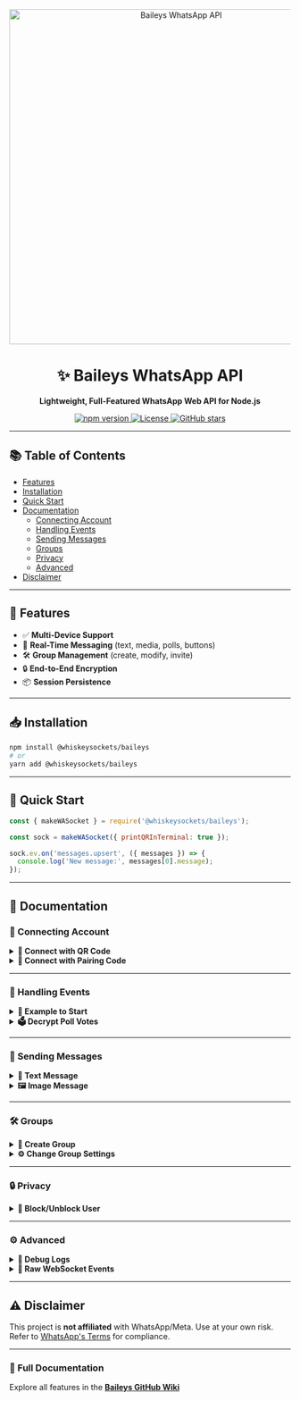 <div align="center">
  <img src="https://i.imgur.com/XYZ1234.png" alt="Baileys WhatsApp API" width="600"/>  
  <!-- Replace with actual banner image URL -->
  
  <h1>✨ Baileys WhatsApp API</h1>
  <p><strong>Lightweight, Full-Featured WhatsApp Web API for Node.js</strong></p>
  
  <!-- Badges -->
  <p>
    <a href="https://npmjs.com/package/@whiskeysockets/baileys">
      <img src="https://img.shields.io/npm/v/@whiskeysockets/baileys?color=blue&logo=npm" alt="npm version">
    </a>
    <a href="https://github.com/whiskeysockets/baileys/blob/main/LICENSE">
      <img src="https://img.shields.io/github/license/whiskeysockets/baileys?color=green" alt="License">
    </a>
    <a href="https://github.com/whiskeysockets/baileys/stargazers">
      <img src="https://img.shields.io/github/stars/whiskeysockets/baileys?color=yellow&logo=github" alt="GitHub stars">
    </a>
  </p>
</div>

---

## 📚 Table of Contents  
- [Features](#-features)  
- [Installation](#-installation)  
- [Quick Start](#-quick-start)  
- [Documentation](#-documentation)  
  - [Connecting Account](#-connecting-account)  
  - [Handling Events](#-handling-events)  
  - [Sending Messages](#-sending-messages)  
  - [Groups](#-groups)  
  - [Privacy](#-privacy)  
  - [Advanced](#-advanced)  
- [Disclaimer](#-disclaimer)  

---

## 🌟 Features
- ✅ **Multi-Device Support**  
- 🔄 **Real-Time Messaging** (text, media, polls, buttons)  
- 🛠️ **Group Management** (create, modify, invite)  
- 🔒 **End-to-End Encryption**  
- 📦 **Session Persistence**  

---

## 📥 Installation
```bash
npm install @whiskeysockets/baileys
# or
yarn add @whiskeysockets/baileys
```

---

## 🚀 Quick Start
```javascript
const { makeWASocket } = require('@whiskeysockets/baileys');

const sock = makeWASocket({ printQRInTerminal: true });

sock.ev.on('messages.upsert', ({ messages }) => {
  console.log('New message:', messages[0].message);
});
```

---

## 📖 Documentation

### 🔌 Connecting Account
<details>
<summary><strong>🔗 Connect with QR Code</strong></summary>

```javascript
const sock = makeWASocket({ printQRInTerminal: true });
```
</details>

<details>
<summary><strong>🔢 Connect with Pairing Code</strong></summary>

```javascript
const sock = makeWASocket({ 
  auth: { creds: {}, keys: {} }, // Pairing code flow
  mobile: true 
});
```
</details>

---

### 📡 Handling Events
<details>
<summary><strong>📌 Example to Start</strong></summary>

```javascript
sock.ev.on('messages.upsert', ({ messages }) => {
  console.log('New message:', messages[0].message);
});
```
</details>

<details>
<summary><strong>🗳️ Decrypt Poll Votes</strong></summary>

```javascript
sock.ev.on('messages.update', (m) => {
  if (m.pollUpdates) console.log('Poll vote:', m.pollUpdates);
});
```
</details>

---

### 📨 Sending Messages
<details>
<summary><strong>📝 Text Message</strong></summary>

```javascript
await sock.sendMessage(jid, { text: 'Hello!' });
```
</details>

<details>
<summary><strong>🖼️ Image Message</strong></summary>

```javascript
await sock.sendMessage(jid, { 
  image: fs.readFileSync('image.jpg'),
  caption: 'Check this out!'
});
```
</details>

---

### 🛠️ Groups
<details>
<summary><strong>🔄 Create Group</strong></summary>

```javascript
await sock.groupCreate('New Group', [jid1, jid2]);
```
</details>

<details>
<summary><strong>⚙️ Change Group Settings</strong></summary>

```javascript
await sock.groupSettingUpdate(jid, 'announcement'); // Admins only
```
</details>

---

### 🔒 Privacy
<details>
<summary><strong>🚫 Block/Unblock User</strong></summary>

```javascript
await sock.updateBlockStatus(jid, 'block'); // or 'unblock'
```
</details>

---

### ⚙️ Advanced
<details>
<summary><strong>🔧 Debug Logs</strong></summary>

```javascript
const sock = makeWASocket({ logger: { level: 'debug' } });
```
</details>

<details>
<summary><strong>📡 Raw WebSocket Events</strong></summary>

```javascript
sock.ws.on('CB:presence', (json) => console.log('Presence update:', json));
```
</details>

---

## ⚠️ Disclaimer
This project is **not affiliated** with WhatsApp/Meta. Use at your own risk.  
Refer to [WhatsApp's Terms](https://www.whatsapp.com/legal) for compliance.

---

### 🔗 Full Documentation
Explore all features in the **[Baileys GitHub Wiki](https://github.com/whiskeysockets/baileys/wiki)**